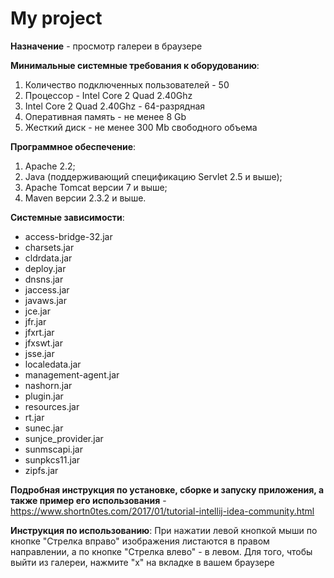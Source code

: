 # My project
**Назначение** - просмотр галереи в браузере

**Минимальные системные требования к оборудованию**:
1. Количество подключенных пользователей - 50
2. Процессор - Intel Core 2 Quad 2.40Ghz
3. Intel Core 2 Quad 2.40Ghz - 64-разрядная
4. Оперативная память - не менее 8 Gb   
5. Жесткий диск - не менее 300 Mb свободного объема

**Программное обеспечение**:
1. Apache 2.2;
2. Java (поддерживающий спецификацию Servlet 2.5 и вышe);
3. Apache Tomcat версии 7 и выше;
4. Maven версии 2.3.2 и выше.

**Системные зависимости**:
- access-bridge-32.jar
- charsets.jar
- cldrdata.jar
- deploy.jar
- dnsns.jar
- jaccess.jar
- javaws.jar
- jce.jar
- jfr.jar
- jfxrt.jar
- jfxswt.jar
- jsse.jar
- localedata.jar
- management-agent.jar
- nashorn.jar
- plugin.jar
- resources.jar
- rt.jar
- sunec.jar
- sunjce_provider.jar
- sunmscapi.jar
- sunpkcs11.jar
- zipfs.jar

**Подробная инструкция по установке, сборке и запуску приложения, а также пример его использования** - https://www.shortn0tes.com/2017/01/tutorial-intellij-idea-community.html

**Инструкция по использованию**:
При нажатии левой кнопкой мыши по кнопке "Стрелка вправо" изображения листаются в правом направлении, а по кнопке "Стрелка влево" - в левом. Для того, чтобы выйти из галереи, нажмите "х" на вкладке в вашем браузере

